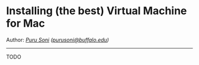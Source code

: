 # Installing (the best) Virtual Machine for Mac
Author: *[Puru Soni](https://github.com/puru-soni-04) (purusoni@buffalo.edu)*
***


TODO